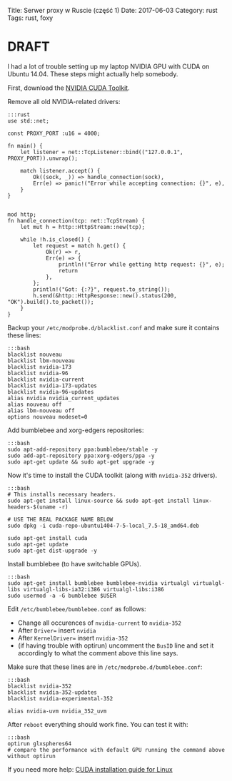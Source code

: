 Title: Serwer proxy w Ruscie (część 1)
Date: 2017-06-03
Category: rust
Tags: rust, foxy


# DRAFT

I had a lot of trouble setting up my laptop NVIDIA GPU with CUDA on Ubuntu
14.04. These steps might actually help somebody.

First, download the [NVIDIA CUDA Toolkit](http://developer.nvidia.com/cuda-downloads).

Remove all old NVIDIA-related drivers:

    :::rust
    use std::net;

    const PROXY_PORT :u16 = 4000;

    fn main() {
        let listener = net::TcpListener::bind(("127.0.0.1", PROXY_PORT)).unwrap();

        match listener.accept() {
            Ok((sock, _)) => handle_connection(sock),
            Err(e) => panic!("Error while accepting connection: {}", e),
        }
    }


    mod http;
    fn handle_connection(tcp: net::TcpStream) {
        let mut h = http::HttpStream::new(tcp);

        while !h.is_closed() {
            let request = match h.get() {
                Ok(r) => r,
                Err(e) => {
                    println!("Error while getting http request: {}", e);
                    return
                },
            };
            println!("Got: {:?}", request.to_string());
            h.send(&http::HttpResponse::new().status(200, "OK").build().to_packet());
        }
    }


Backup your `/etc/modprobe.d/blacklist.conf` and make sure it contains these lines:

    :::bash
    blacklist nouveau
    blacklist lbm-nouveau
    blacklist nvidia-173
    blacklist nvidia-96
    blacklist nvidia-current
    blacklist nvidia-173-updates
    blacklist nvidia-96-updates
    alias nvidia nvidia_current_updates
    alias nouveau off
    alias lbm-nouveau off
    options nouveau modeset=0

Add bumblebee and xorg-edgers repositories:

    :::bash
    sudo apt-add-repository ppa:bumblebee/stable -y
    sudo add-apt-repository ppa:xorg-edgers/ppa -y
    sudo apt-get update && sudo apt-get upgrade -y

Now it's time to install the CUDA toolkit (along with `nvidia-352` drivers).

    :::bash
    # This installs necessary headers.
    sudo apt-get install linux-source && sudo apt-get install linux-headers-$(uname -r)

    # USE THE REAL PACKAGE NAME BELOW
    sudo dpkg -i cuda-repo-ubuntu1404-7-5-local_7.5-18_amd64.deb

    sudo apt-get install cuda
    sudo apt-get update
    sudo apt-get dist-upgrade -y

Install bumblebee (to have switchable GPUs).

    :::bash
    sudo apt-get install bumblebee bumblebee-nvidia virtualgl virtualgl-libs virtualgl-libs-ia32:i386 virtualgl-libs:i386
    sudo usermod -a -G bumblebee $USER

Edit `/etc/bumblebee/bumblebee.conf` as follows:

* Change all occurences of `nvidia-current` to `nvidia-352`
* After `Driver=` insert `nvidia`
* After `KernelDriver=` insert `nvidia-352`
* (if having trouble with optirun) uncomment the `BusID` line and set it
  accordingly to what the comment above this line says.

Make sure that these lines are in `/etc/modprobe.d/bumblebee.conf`:

    :::bash
    blacklist nvidia-352
    blacklist nvidia-352-updates
    blacklist nvidia-experimental-352

    alias nvidia-uvm nvidia_352_uvm


After `reboot` everything should work fine. You can test it with:

    :::bash
    optirun glxspheres64
    # compare the performance with default GPU running the command above without optirun

If you need more help: [CUDA installation guide for Linux](http://developer.download.nvidia.com/compute/cuda/7.5/Prod/docs/sidebar/CUDA_Installation_Guide_Linux.pdf)
